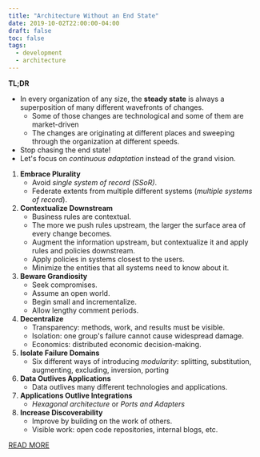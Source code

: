 ```yaml
---
title: "Architecture Without an End State"
date: 2019-10-02T22:00:00-04:00
draft: false
toc: false
tags:
  - development
  - architecture
---
```


**TL;DR**

  - In every organization of any size, the **steady state** is always a superposition of many different wavefronts of changes.
    - Some of those changes are technological and some of them are market-driven
    - The changes are originating at different places and sweeping through the organization at different speeds.
  - Stop chasing the end state!
  - Let's focus on _continuous adaptation_ instead of the grand vision.


  1. **Embrace Plurality**
      - Avoid _single system of record (SSoR)_.
      - Federate extents from multiple different systems (_multiple systems of record_).
  1. **Contextualize Downstream**
      - Business rules are contextual.
      - The more we push rules upstream, the larger the surface area of every change becomes.
      - Augment the information upstream, but contextualize it and apply rules and policies downstream.
      - Apply policies in systems closest to the users.
      - Minimize the entities that all systems need to know about it.
  1. **Beware Grandiosity**
      - Seek compromises.
      - Assume an open world.
      - Begin small and incrementalize.
      - Allow lengthy comment periods.
  1. **Decentralize**
      - Transparency: methods, work, and results must be visible.
      - Isolation: one group's failure cannot cause widespread damage.
      - Economics: distributed economic decision-making.
  1. **Isolate Failure Domains**
      - Six different ways of introducing _modularity_: splitting, substitution, augmenting, excluding, inversion, porting
  1. **Data Outlives Applications**
      - Data outlives many different technologies and applications.
  1. **Applications Outlive Integrations**
      - _Hexagonal architecture_ or _Ports and Adapters_
  1. **Increase Discoverability**
      - Improve by building on the work of others.
      - Visible work: open code repositories, internal blogs, etc.

[READ MORE](https://www.infoq.com/presentations/architecture-without-an-end-state)
